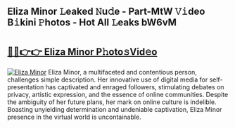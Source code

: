 ## Eliza Minor 𝙻eaked 𝙽u𝚍e - Part-MtW 𝚅𝚒deo B𝚒kini 𝙿hotos - Hot All 𝙻eaks bW6vM

# <h2><a href="http://ld0urv9.urlbe.top/?page=Eliza+Minor">🔗🔗👉👉 Eliza Minor P𝚑oto𝚜Vid𝚎o</a></h2>

[![Eliza Minor](https://i.imgur.com/eBuTRDB.gif)](http://ld0urv9.urlbe.top/?page=Eliza+Minor)
Eliza Minor, a multifaceted and contentious person, challenges simple description. Her innovative use of digital media for self-presentation has captivated and enraged followers, stimulating debates on privacy, artistic expression, and the essence of online communities. Despite the ambiguity of her future plans, her mark on online culture is indelible. Boasting unyielding determination and undeniable captivation, Eliza Minor presence in the virtual world is uncontainable.
